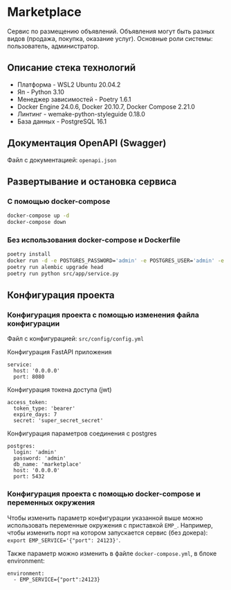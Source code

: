 # Marketplace
Сервис по размещению объявлений. Объявления могут быть разных видов (продажа, покупка, оказание услуг).
Основные роли системы: пользователь, администратор.

## Описание стека технологий
- Платформа - WSL2 Ubuntu 20.04.2
- Яп - Python 3.10
- Менеджер зависимостей - Poetry 1.6.1
- Docker Engine 24.0.6, Docker 20.10.7, Docker Compose 2.21.0
- Линтинг - wemake-python-styleguide 0.18.0
- База данных - PostgreSQL 16.1

## Документация OpenAPI (Swagger)
Файл с документацией: `openapi.json`

## Развертывание и остановка сервиса
### С помощью docker-compose
```sh
docker-compose up -d
docker-compose down
```
### Без использования docker-compose и Dockerfile
```sh
poetry install
docker run -d -e POSTGRES_PASSWORD='admin' -e POSTGRES_USER='admin' -e POSTGRES_DB='marketplace' -p 5432:5432 --name=postgres-test postgres
poetry run alembic upgrade head
poetry run python src/app/service.py
```

##  Конфигурация проекта
### Конфигурация проекта с помощью изменения файла конфигурации
Файл с конфигурацией: `src/config/config.yml`

Конфигурация FastAPI приложения
```
service:
  host: '0.0.0.0'
  port: 8080
```

Конфигурация токена доступа (jwt)
```
access_token:
  token_type: 'bearer'
  expire_days: 7 
  secret: 'super_secret_secret'
```

Конфигурация параметров соединения с postgres
```
postgres:
  login: 'admin'
  password: 'admin'
  db_name: 'marketplace'
  host: '0.0.0.0'
  port: 5432
```

### Конфигурация проекта с помощью docker-compose и переменных окружения
Чтобы изменить параметр конфигурации указанной выше можно использовать переменные окружения с приставкой `EMP_`.
Например, чтобы изменить порт на котором запускается сервис (без докера): `export EMP_SERVICE='{"port": 24123}'`.

Также параметр можно изменить в файле `docker-compose.yml`, в блоке environment:
```
environment:
  - EMP_SERVICE={"port":24123}
```
